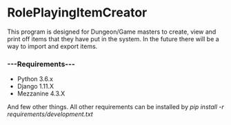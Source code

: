 # RolePlayingItemCreator
This program is designed for Dungeon/Game masters to create, view and print off items that they have put in the system. 
In the future there will be a way to import and export items. 

<h3>---Requirements---</h3>
<ul>
  <li> Python 3.6.x </li>
  <li> Django 1.11.X </li>
  <li> Mezzanine 4.3.X </li>
 </ul>
<p>And few other things. All other requirements can be installed by <i> pip install -r requirements/development.txt </i></p>
